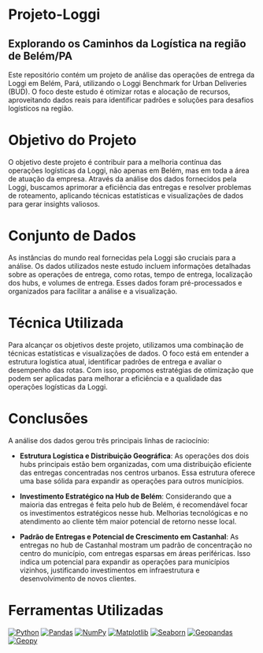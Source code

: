 # Projeto-Loggi

## Explorando os Caminhos da Logística na região de Belém/PA

Este repositório contém um projeto de análise das operações de entrega da Loggi em Belém, Pará, utilizando o Loggi Benchmark for Urban Deliveries (BUD). O foco deste estudo é otimizar rotas e alocação de recursos, aproveitando dados reais para identificar padrões e soluções para desafios logísticos na região.

# Objetivo do Projeto

O objetivo deste projeto é contribuir para a melhoria contínua das operações logísticas da Loggi, não apenas em Belém, mas em toda a área de atuação da empresa. Através da análise dos dados fornecidos pela Loggi, buscamos aprimorar a eficiência das entregas e resolver problemas de roteamento, aplicando técnicas estatísticas e visualizações de dados para gerar insights valiosos.

# Conjunto de Dados

As instâncias do mundo real fornecidas pela Loggi são cruciais para a análise. Os dados utilizados neste estudo incluem informações detalhadas sobre as operações de entrega, como rotas, tempo de entrega, localização dos hubs, e volumes de entrega. Esses dados foram pré-processados e organizados para facilitar a análise e a visualização.

# Técnica Utilizada

Para alcançar os objetivos deste projeto, utilizamos uma combinação de técnicas estatísticas e visualizações de dados. O foco está em entender a estrutura logística atual, identificar padrões de entrega e avaliar o desempenho das rotas. Com isso, propomos estratégias de otimização que podem ser aplicadas para melhorar a eficiência e a qualidade das operações logísticas da Loggi.

# Conclusões

A análise dos dados gerou três principais linhas de raciocínio:

- **Estrutura Logística e Distribuição Geográfica**: As operações dos dois hubs principais estão bem organizadas, com uma distribuição eficiente das entregas concentradas nos centros urbanos. Essa estrutura oferece uma base sólida para expandir as operações para outros municípios.

- **Investimento Estratégico na Hub de Belém**: Considerando que a maioria das entregas é feita pelo hub de Belém, é recomendável focar os investimentos estratégicos nesse hub. Melhorias tecnológicas e no atendimento ao cliente têm maior potencial de retorno nesse local.

- **Padrão de Entregas e Potencial de Crescimento em Castanhal**: As entregas no hub de Castanhal mostram um padrão de concentração no centro do município, com entregas esparsas em áreas periféricas. Isso indica um potencial para expandir as operações para municípios vizinhos, justificando investimentos em infraestrutura e desenvolvimento de novos clientes.

# Ferramentas Utilizadas

[![Python](https://img.shields.io/badge/Python-3.9-blue.svg)](https://www.python.org/)
[![Pandas](https://img.shields.io/badge/Pandas-1.3.3-blue.svg)](https://pandas.pydata.org/)
[![NumPy](https://img.shields.io/badge/NumPy-1.21.4-blue.svg)](https://numpy.org/)
[![Matplotlib](https://img.shields.io/badge/Matplotlib-3.4.3-blue.svg)](https://matplotlib.org/)
[![Seaborn](https://img.shields.io/badge/Seaborn-0.11.1-blue.svg)](https://seaborn.pydata.org/)
[![Geopandas](https://img.shields.io/badge/Geopandas-0.10.2-blue.svg)](https://geopandas.org/)
[![Geopy](https://img.shields.io/badge/Geopy-2.2.0-green.svg)](https://geopy.readthedocs.io/)

